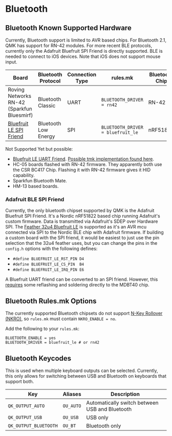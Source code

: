 # Bluetooth

## Bluetooth Known Supported Hardware

Currently, Bluetooth support is limited to AVR based chips. For Bluetooth 2.1, QMK has support for RN-42 modules. For more recent BLE protocols, currently only the Adafruit Bluefruit SPI Friend is directly supported. BLE is needed to connect to iOS devices. Note that iOS does not support mouse input.

|Board                                                           |Bluetooth Protocol  |Connection Type|rules.mk                         |Bluetooth Chip|
|----------------------------------------------------------------|--------------------|---------------|---------------------------------|--------------|
|Roving Networks RN-42 (Sparkfun Bluesmirf)                      |Bluetooth Classic   |UART           |`BLUETOOTH_DRIVER = rn42`        |RN-42         |
|[Bluefruit LE SPI Friend](https://www.adafruit.com/product/2633)|Bluetooth Low Energy|SPI            |`BLUETOOTH_DRIVER = bluefruit_le`|nRF51822      |

Not Supported Yet but possible:
* [Bluefruit LE UART Friend](https://www.adafruit.com/product/2479). [Possible tmk implementation found here](https://github.com/tmk/tmk_keyboard/issues/514).
* HC-05 boards flashed with RN-42 firmware. They apparently both use the CSR BC417 Chip. Flashing it with RN-42 firmware gives it HID capability.
* Sparkfun Bluetooth Mate.
* HM-13 based boards.

### Adafruit BLE SPI Friend
Currently, the only bluetooth chipset supported by QMK is the Adafruit Bluefruit SPI Friend. It's a Nordic nRF51822 based chip running Adafruit's custom firmware. Data is transmitted via Adafruit's SDEP over Hardware SPI. The [Feather 32u4 Bluefruit LE](https://www.adafruit.com/product/2829) is supported as it's an AVR mcu connected via SPI to the Nordic BLE chip with Adafruit firmware. If building a custom board with the SPI friend, it would be easiest to just use the pin selection that the 32u4 feather uses, but you can change the pins in the `config.h` options with the following defines:
* `#define BLUEFRUIT_LE_RST_PIN D4`
* `#define BLUEFRUIT_LE_CS_PIN  B4`
* `#define BLUEFRUIT_LE_IRQ_PIN E6`

A Bluefruit UART friend can be converted to an SPI friend. However, this [requires](https://github.com/qmk/qmk_firmware/issues/2274) some reflashing and soldering directly to the MDBT40 chip.

<!-- FIXME: Document bluetooth support more completely. -->
## Bluetooth Rules.mk Options

The currently supported Bluetooth chipsets do not support [N-Key Rollover (NKRO)](../reference_glossary#n-key-rollover-nkro), so `rules.mk` must contain `NKRO_ENABLE = no`.

Add the following to your `rules.mk`:

```make
BLUETOOTH_ENABLE = yes
BLUETOOTH_DRIVER = bluefruit_le # or rn42
```

## Bluetooth Keycodes

This is used when multiple keyboard outputs can be selected. Currently, this only allows for switching between USB and Bluetooth on keyboards that support both.

|Key                  |Aliases  |Description                                   |
|---------------------|---------|----------------------------------------------|
|`QK_OUTPUT_AUTO`     |`OU_AUTO`|Automatically switch between USB and Bluetooth|
|`QK_OUTPUT_USB`      |`OU_USB` |USB only                                      |
|`QK_OUTPUT_BLUETOOTH`|`OU_BT`  |Bluetooth only                                |
